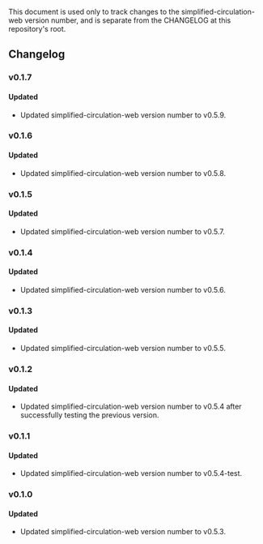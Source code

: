 This document is used only to track changes to the simplified-circulation-web
version number, and is separate from the CHANGELOG at this repository's root.

## Changelog

### v0.1.7

#### Updated

- Updated simplified-circulation-web version number to v0.5.9.
### v0.1.6

#### Updated

- Updated simplified-circulation-web version number to v0.5.8.

### v0.1.5

#### Updated

- Updated simplified-circulation-web version number to v0.5.7.

### v0.1.4

#### Updated

- Updated simplified-circulation-web version number to v0.5.6.

### v0.1.3

#### Updated

- Updated simplified-circulation-web version number to v0.5.5.

### v0.1.2

#### Updated

- Updated simplified-circulation-web version number to v0.5.4 after successfully
  testing the previous version.

### v0.1.1

#### Updated

- Updated simplified-circulation-web version number to v0.5.4-test.

### v0.1.0

#### Updated

- Updated simplified-circulation-web version number to v0.5.3.
